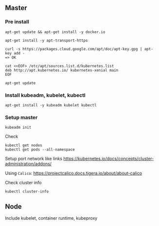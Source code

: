 ## Master
### Pre install
```
apt-get update && apt-get install -y docker.io

apt-get install -y apt-transport-https

curl -s https://packages.cloud.google.com/apt/doc/apt-key.gpg | apt-key add -
=> OK

cat <<EOF> /etc/apt/sources.list.d/kubernetes.list
deb http://apt.kubernetes.io/ kubernetes-xenial main
EOF

apt-get update
```

### Install kubeadm, kubelet, kubectl
```
apt-get install -y kubeadm kubelet kubectl
```

### Setup master
```
kubeadm init
```

Check
```
kubectl get nodes
kubectl get pods --all-namespace
```

Setup port network like links
https://kubernetes.io/docs/concepts/cluster-administration/addons/

Using `Calico`: https://projectcalico.docs.tigera.io/about/about-calico

Check cluster info
```
kubectl cluster-info
```

## Node
Include kubelet, container runtime, kubeproxy

